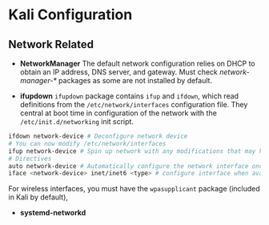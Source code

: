 # Kali Configuration

## Network Related

- **NetworkManager**
The default network configuration relies on DHCP to obtain an IP address, DNS server, and gateway. Must check _network-manager-*_ packages as some are not installed by default.

- **ifupdown**
`ifupdown` package contains  `ifup` and `ifdown`, which read definitions from the `/etc/network/interfaces` configuration file. They central at boot time in configuration of the network with the `/etc/init.d/networking` init script.
```bash
ifdown network-device # Deconfigure network device
# You can now modify /etc/network/interfaces
ifup network-device # Spin up network with any modifications that may have been made
# Directives
auto network-device # Automatically configure the network interface once it is available
iface <network-device> inet/inet6 <type> # configure interface when avaliable

``` 
For wireless interfaces, you must have the `wpasupplicant` package (included in Kali by default),

- **systemd-networkd**

